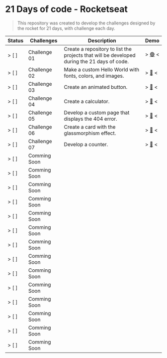 # 21 Days of code - Rocketseat

> This repository was created to develop the challenges designed by the rocket for 21 days, with challenge each day.

| Status |    Challenges    |                                              Description                                                 |   Demo   |
| ------ | ---------------- | -------------------------------------------------------------------------------------------------------- | -------- |
| > [ ]  | Challenge 01     | Create a repository to list the projects that will be developed <br/> during the 21 days of code.        | > <a href="https://github.com/LipeMachado/21DaysOfCode">:green_circle:</a> < |
| > [ ]  | Challenge 02     | Make a custom Hello World with fonts, colors, and images.                                                | > <a href="https://github.com/LipeMachado/21DaysOfCode">:red_circle:</a> < |
| > [ ]  | Challenge 03     | Create an animated button.                                                                               | > <a href="https://github.com/LipeMachado/21DaysOfCode">:red_circle:</a> < |
| > [ ]  | Challenge 04     | Create a calculator.                                                                                     | > <a href="https://github.com/LipeMachado/21DaysOfCode">:red_circle:</a> < |
| > [ ]  | Challenge 05     | Develop a custom page that displays the 404 error.                                                       | > <a href="https://github.com/LipeMachado/21DaysOfCode">:red_circle:</a> < |
| > [ ]  | Challenge 06     | Create a card with the glassmorphism effect.                                                             | > <a href="https://github.com/LipeMachado/21DaysOfCode">:red_circle:</a> < |
| > [ ]  | Challenge 07     | Develop a counter.                                                                                       | > <a href="https://github.com/LipeMachado/21DaysOfCode">:red_circle:</a> < |
| > [ ]  | Comming Soon     |
| > [ ]  | Comming Soon     |
| > [ ]  | Comming Soon     |
| > [ ]  | Comming Soon     |
| > [ ]  | Comming Soon     |
| > [ ]  | Comming Soon     |
| > [ ]  | Comming Soon     |
| > [ ]  | Comming Soon     |
| > [ ]  | Comming Soon     |
| > [ ]  | Comming Soon     |
| > [ ]  | Comming Soon     |
| > [ ]  | Comming Soon     |
| > [ ]  | Comming Soon     |
| > [ ]  | Comming Soon     |
